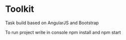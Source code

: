 # Toolkit
Task build based on AngularJS and Bootstrap

To run project write in console npm install and npm start
